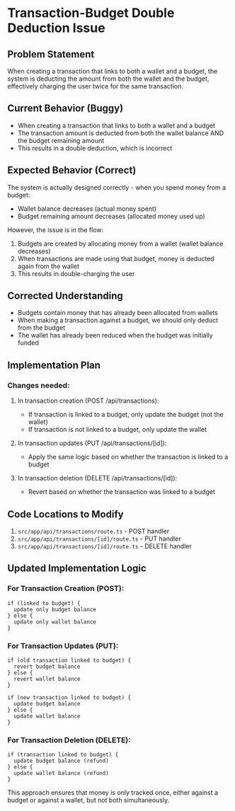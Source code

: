 # Transaction-Budget Double Deduction Issue

## Problem Statement
When creating a transaction that links to both a wallet and a budget, the system is deducting the amount from both the wallet and the budget, effectively charging the user twice for the same transaction.

## Current Behavior (Buggy)
- When creating a transaction that links to both a wallet and a budget
- The transaction amount is deducted from both the wallet balance AND the budget remaining amount
- This results in a double deduction, which is incorrect

## Expected Behavior (Correct)
The system is actually designed correctly - when you spend money from a budget:
- Wallet balance decreases (actual money spent)
- Budget remaining amount decreases (allocated money used up)

However, the issue is in the flow:
1. Budgets are created by allocating money from a wallet (wallet balance decreases)
2. When transactions are made using that budget, money is deducted again from the wallet
3. This results in double-charging the user

## Corrected Understanding
- Budgets contain money that has already been allocated from wallets
- When making a transaction against a budget, we should only deduct from the budget
- The wallet has already been reduced when the budget was initially funded

## Implementation Plan

### Changes needed:

1. In transaction creation (POST /api/transactions):
   - If transaction is linked to a budget, only update the budget (not the wallet) 
   - If transaction is not linked to a budget, only update the wallet

2. In transaction updates (PUT /api/transactions/[id]):
   - Apply the same logic based on whether the transaction is linked to a budget

3. In transaction deletion (DELETE /api/transactions/[id]):
   - Revert based on whether the transaction was linked to a budget

## Code Locations to Modify

1. `src/app/api/transactions/route.ts` - POST handler
2. `src/app/api/transactions/[id]/route.ts` - PUT handler  
3. `src/app/api/transactions/[id]/route.ts` - DELETE handler

## Updated Implementation Logic

### For Transaction Creation (POST):
```
if (linked to budget) {
  update only budget balance
} else {
  update only wallet balance
}
```

### For Transaction Updates (PUT):
```
if (old transaction linked to budget) {
  revert budget balance
} else {
  revert wallet balance
}

if (new transaction linked to budget) {
  update budget balance
} else {
  update wallet balance
}
```

### For Transaction Deletion (DELETE):
```
if (transaction linked to budget) {
  update budget balance (refund)
} else {
  update wallet balance (refund)
}
```

This approach ensures that money is only tracked once, either against a budget or against a wallet, but not both simultaneously.